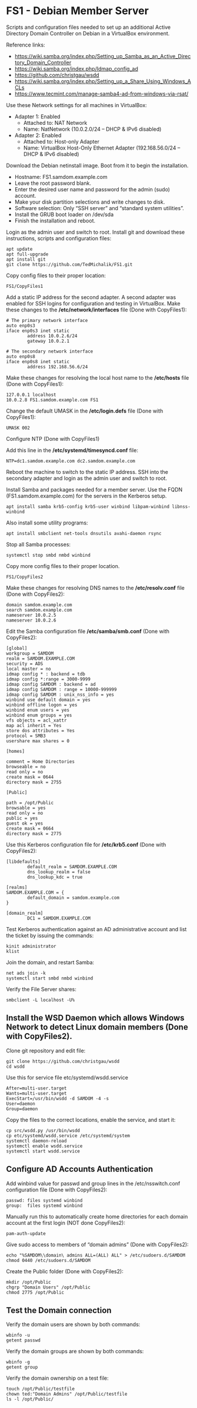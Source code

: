 # FS1 - Debian Member Server
Scripts and configuration files needed to set up an additional Active Directory Domain Controller on Debian in a VirtualBox environment.

Reference links:

* https://wiki.samba.org/index.php/Setting_up_Samba_as_an_Active_Directory_Domain_Controller
* https://wiki.samba.org/index.php/Idmap_config_ad
* https://github.com/christgau/wsdd
* https://wiki.samba.org/index.php/Setting_up_a_Share_Using_Windows_ACLs
* https://www.tecmint.com/manage-samba4-ad-from-windows-via-rsat/

Use these Network settings for all machines in VirtualBox:

* Adapter 1: Enabled
  * Attached to: NAT Network
  * Name: NatNetwork  (10.0.2.0/24 – DHCP & IPv6 disabled)
* Adapter 2: Enabled
  * Attached to: Host-only Adapter
  * Name: VirtualBox Host-Only Ethernet Adapter (192.168.56.0/24 – DHCP & IPv6 disabled)

Download the Debian netinstall image. Boot from it to begin the installation.

* Hostname: FS1.samdom.example.com
* Leave the root password blank.
* Enter the desired user name and password for the admin (sudo) account.
* Make your disk partition selections and write changes to disk.
* Software selection: Only “SSH server” and “standard system utilities”.
* Install the GRUB boot loader on /dev/sda
* Finish the installation and reboot.

Login as the admin user and switch to root.
Install git and download these instructions, scripts and configuration files:
```
apt update
apt full-upgrade
apt install git
git clone https://github.com/TedMichalik/FS1.git
```
Copy config files to their proper location:
```
FS1/CopyFiles1
```
Add a static IP address for the second adapter.
A second adapter was enabled for SSH logins for configuration and testing in VirtualBox.
Make these changes to the **/etc/network/interfaces** file (Done with CopyFiles1):
```
# The primary network interface
auto enp0s3
iface enp0s3 inet static
        address 10.0.2.6/24
        gateway 10.0.2.1

# The secondary network interface
auto enp0s8
iface enp0s8 inet static
        address 192.168.56.6/24
```
Make these changes for resolving the local host name to the **/etc/hosts** file (Done with CopyFiles1):
```
127.0.0.1 localhost
10.0.2.8 FS1.samdom.example.com FS1
```
Change the default UMASK in the **/etc/login.defs** file (Done with CopyFiles1):
```
UMASK 002
```
Configure NTP (Done with CopyFiles1)

Add this line in the **/etc/systemd/timesyncd.conf** file:
```
NTP=dc1.samdom.example.com dc2.samdom.example.com
```
Reboot the machine to switch to the static IP address.
SSH into the secondary adapter and login as the admin user and switch to root.

Install Samba and packages needed for a member server. Use the FQDN (FS1.samdom.example.com) for the servers in the Kerberos setup.
```
apt install samba krb5-config krb5-user winbind libpam-winbind libnss-winbind
```
Also install some utility programs:
```
apt install smbclient net-tools dnsutils avahi-daemon rsync
```
Stop all Samba processes:
```
systemctl stop smbd nmbd winbind
```
Copy more config files to their proper location.
```
FS1/CopyFiles2
```
Make these changes for resolving DNS names to the **/etc/resolv.conf** file (Done with CopyFiles2):
```
domain samdom.example.com
search samdom.example.com
nameserver 10.0.2.5
nameserver 10.0.2.6
```
Edit the Samba configuration file **/etc/samba/smb.conf** (Done with CopyFiles2):
```
[global]
workgroup = SAMDOM
realm = SAMDOM.EXAMPLE.COM
security = ADS
local master = no
idmap config * : backend = tdb
idmap config *:range = 3000-9999
idmap config SAMDOM : backend = ad
idmap config SAMDOM : range = 10000-999999
idmap config SAMDOM : unix_nss_info = yes
winbind use default domain = yes
winbind offline logon = yes
winbind enum users = yes
winbind enum groups = yes
vfs objects = acl_xattr
map acl inherit = Yes
store dos attributes = Yes
protocol = SMB3
usershare max shares = 0

[homes]

comment = Home Directories
browseable = no
read only = no
create mask = 0644
directory mask = 2755

[Public]

path = /opt/Public
browsable = yes
read only = no
public = yes
guest ok = yes
create mask = 0664
directory mask = 2775
```
Use this Kerberos configuration file for **/etc/krb5.conf** (Done with CopyFiles2):
```
[libdefaults]
        default_realm = SAMDOM.EXAMPLE.COM
        dns_lookup_realm = false
        dns_lookup_kdc = true

[realms]
SAMDOM.EXAMPLE.COM = {
        default_domain = samdom.example.com
}

[domain_realm]
        DC1 = SAMDOM.EXAMPLE.COM
```
Test Kerberos authentication against an AD administrative account and list the ticket by issuing the commands:
```
kinit administrator
klist
```
Join the domain, and restart Samba:
```
net ads join -k
systemctl start smbd nmbd winbind

```
Verify the File Server shares:
```
smbclient -L localhost -U%
```
## Install the WSD Daemon which allows Windows Network to detect Linux domain members (Done with CopyFiles2).

Clone git repository and edit file:
```
git clone https://github.com/christgau/wsdd
cd wsdd
```
Use this for service file etc/systemd/wsdd.service
```
After=multi-user.target
Wants=multi-user.target
ExecStart=/usr/bin/wsdd -d SAMDOM -4 -s
User=daemon
Group=daemon
```
Copy the files to the correct locations, enable the service, and start it:
```
cp src/wsdd.py /usr/bin/wsdd
cp etc/systemd/wsdd.service /etc/systemd/system
systemctl daemon-reload
systemctl enable wsdd.service
systemctl start wsdd.service
```
## Configure AD Accounts Authentication

Add winbind value for passwd and group lines in the /etc/nsswitch.conf configuration file (Done with CopyFiles2):
```
passwd: files systemd winbind
group:  files systemd winbind
```
Manually run this to automatically create home directories for each domain account at the first login (NOT done CopyFiles2):
```
pam-auth-update
```
Give sudo access to members of “domain admins” (Done with CopyFiles2):
```
echo "%SAMDOM\\domain\ admins ALL=(ALL) ALL" > /etc/sudoers.d/SAMDOM
chmod 0440 /etc/sudoers.d/SAMDOM
```
Create the Public folder (Done with CopyFiles2):
```
mkdir /opt/Public
chgrp "Domain Users" /opt/Public
chmod 2775 /opt/Public
```
## Test the Domain connection

Verify the domain users are shown by both commands:
```
wbinfo -u
getent passwd
```
Verify the domain groups are shown by both commands:
```
wbinfo -g
getent group
```
Verify the domain ownership on a test file:
```
touch /opt/Public/testfile
chown ted:"Domain Admins" /opt/Public/testfile
ls -l /opt/Public/
```
